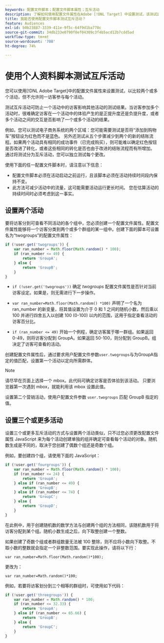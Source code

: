 ```yaml
---
keywords: 配置文件脚本；配置文件脚本属性；互斥活动
description: 了解如何使用配置文件属性在Adobe [!DNL Target] 中设置测试，该测试比较多个活动，但不允许同一访客参与每个活动。
title: 我能否使用配置文件脚本测试互斥活动？
feature: Audiences
exl-id: b0b23887-3339-411e-9f5c-64f9d1ba778c
source-git-commit: 34db233e0790f8ef04309c3f4b5acd12b7cdd5ad
workflow-type: tm+mt
source-wordcount: '708'
ht-degree: 74%

---
```


# 使用个人资料脚本测试互斥活动

您可以使用[!DNL Adobe Target]中的配置文件属性来设置测试，以比较两个或多个活动，但不允许同一访客参与每个活动。

测试互斥活动可防止一个活动中的访客影响其他活动的测试结果。当访客参加多个活动时，很难确定访客在一个活动中的体验产生的是正提升度还是负提升度，或者多个活动之间的交互是否影响了一个或多个活动的结果。

例如，您可以测试电子商务系统的两个区域：您可能需要测试是否将“添加到购物车”按钮设为红色而不是蓝色。 另外还测试从五个步骤减少到两个的新的结账流程。如果两个活动具有相同的成功事件（已完成购买），则可能难以确定红色按钮是否改进了转化，或者这些相同的转化是否也由于改进的结账流程而有所增加。 通过将测试分为互斥活动，您可以独立测试每个更改。

使用下面的任一配置文件脚本时，请注意以下信息：

* 配置文件脚本必须在活动启动之前运行，且该脚本必须在活动持续时间段内保持不变。
* 此方法可减少活动中的流量，这可能需要活动运行更长时间。 您在估算活动的持续时间时必须考虑到这一事实。

## 设置两个活动

要将访客分到可查看不同活动的各个组中，您必须创建一个配置文件属性。配置文件属性能够将一个访客分类到两个或多个群组的某一组中。创建下面的脚本可设置名为“twogroups”的配置文件属性：

```javascript
if (!user.get('twogroups')) { 
    var ran_number = Math.floor(Math.random() * 100); 
    if (ran_number <= 49) { 
        return 'GroupA'; 
    } else { 
        return 'GroupB'; 
    } 
}
```

* `if (!user.get('twogroups'))` 确定 *twogroups* 配置文件属性是否针对当前访客设定。如果是，则无需进行下一步操作。

* `var ran_number=Math.floor(Math.random() *100)` 声明了一个名为 ran_number 的新变量，将其值设置为介于 0 和 1 之间的随机小数，然后乘以 100 并进行四舍五入以创建 100 (0-100) 以内的范围，这用于指定查看活动的访客百分比。

* `if (ran_number <= 49)` 开始一个例程，确定访客属于哪一群组。如果返回 0-49，则将访客分配到 GroupA。如果返回 50-100，则分配到 GroupB。组决定了访客可查看的活动。

创建配置文件属性后，通过要求用户配置文件参数`user.twogroups`与为GroupA指定的值匹配，设置第一个活动以定向所需群体。

>[!NOTE]
>
>请尽早在页面上选择一个 mbox。此代码可确定访客是否体验到该活动。 只要浏览器第一次遇到 mbox，就能利用该 mbox 设置此值。

设置第二个营销活动，使用户配置文件参数 `user.twogroups` 匹配 GroupB 指定的值。

## 设置三个或更多活动

设置三个或更多互斥活动的方式与设置两个活动类似，只不过您必须更改配置文件属性 JavaScript 来为每个活动创建单独的组并确定可查看每个活动的对象。随机数生成是不同的，取决于您创建了偶数个组还是奇数个组。

例如，要创建四个组，请使用下面的 JavaScript：

```javascript
if (!user.get('fourgroups')) { 
    var ran_number = Math.floor​(Math.random() * 100); 
    if (ran_number <= 24) { 
        return 'GroupA'; 
    } else if (ran_number <= 49) { 
        return 'GroupB'; 
    } else if (ran_number <= 74) { 
        return 'GroupC'; 
    } else { 
        return 'GroupD'; 
    } 
}
```

在此例中，用于创建随机数的数学方法与创建两个组的方法相同，该随机数用于将访客分配到某个组。随机小数生成之后，向下取整创建一个整数。

如果创建了奇数个组或者群组数量无法被 100 整除，则不应将小数向下取整。不取小数的整数就会指定一个非整数范围。要实现此操作，请将以下行：

`var ran_number=Math.floor(Math.random()*100);`

更改为：

`var ran_number=Math.random()*100;`

例如，若要将访客划分到三个相等的群组时，可使用如下代码：

```javascript
if (!user.get('threegroups')) { 
    var ran_number = Math.random() * 100; 
    if (ran_number <= 32.33) { 
        return 'GroupA'; 
    } else if (ran_number <= 65.66) { 
        return 'GroupB'; 
    } else { 
        return 'GroupC'; 
    } 
}
```

